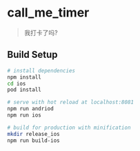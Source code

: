 # call_me_timer

> 我打卡了吗?

## Build Setup

``` bash
# install dependencies
npm install
cd ios
pod install

# serve with hot reload at localhost:8081
npm run andriod
npm run ios

# build for production with minification
mkdir release_ios
npm run build-ios

```

